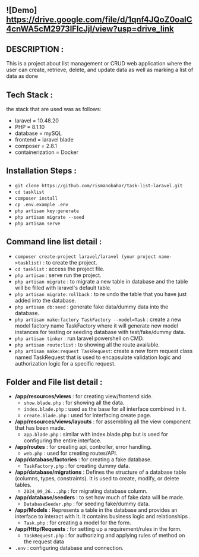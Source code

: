 ## ![Demo] https://drive.google.com/file/d/1qnf4JQoZ0oaIC4cnWA5cM2973lFlcJjI/view?usp=drive_link

## DESCRIPTION : 
This is a project about list management or CRUD web application where the user can create, retrieve, delete, and update data as well as marking a list of data as done

## Tech Stack :
the stack that are used was as follows:
- laravel = 10.48.20
- PHP = 8.1.10
- database = mySQL
- frontend = laravel blade
- composer = 2.8.1
- containerization = Docker

## Installation Steps :
- `git clone https://github.com/rismanobahar/task-list-laravel.git`
- `cd tasklist`
- `composer install`
- `cp .env.example .env`
- `php artisan key:generate`
- `php artisan migrate --seed`
- `php artisan serve`

## Command line list detail :
- `composer create-project laravel/laravel (your project name->tasklist)` : to create the project.
- `cd tasklist` : access the project file.
- `php artisan` : serve run the project.
- `php artisan migrate` : to migrate a new table in database and the table will be filled with laravel's default table.
- `php artisan migrate:rollback` : to re undo the table that you have just added into the database.
- `php artisan db:seed` : generate fake data/dummy data into the database.
- `php artisan make:factory TaskFactory --model=Task` : create a new model factory name TaskFactory where it will generate new model instances for testing or seeding database with test/fake/dummy data.
- `php artisan tinker` : run laravel powershell on CMD.
- `php artisan route:list` : to showing all the route available.
-  `php artisan make:request TaskRequest`: create a new form request class named TaskRequest that is used to encapsulate validation logic and authorization logic for a specific request.

## Folder and File list detail :
- **/app/resources/views** : for creating view/frontend side.
    - `show.blade.php` : for showing all the data.
    - `index.blade.php`  : used as the base for all interface combined in it.
    - `create.blade.php`  : used for interfacing create page.
- **/app/resources/views/layouts** : for assembling all the view component that has been made.
    - `app.blade.php`  : similar with index.blade.php but is used for configuring the entire interface.
- **/app/routes** : for creating api, controller, error handling.
    - `web.php`  : used for creating routes/API.
- **/app/database/factories** : for creating a fake database.
    - `TaskFactory.php`  : for creating dummy data.
- **/app/database/migrations** : Defines the structure of a database table (columns, types, constraints). It is used to create, modify, or delete tables.
    - `2024_09_26...php`  : for migrating database column.
- **/app/database/seeders** : to set how much of fake data will be made.
    - `DatabaseSeeder.php`  : for seeding fake/dummy data.
- **/app/Models** : Represents a table in the database and provides an interface to interact with it. It contains business logic and relationships .
    - `Task.php`  : for creating a model for the form.
- **/app/Http/Requests** : for setting up a requirement/rules in the form.
    - `TaskRequest.php` : for authorizing and applying rules of method on the request data
- `.env` : configuring database and connection.
